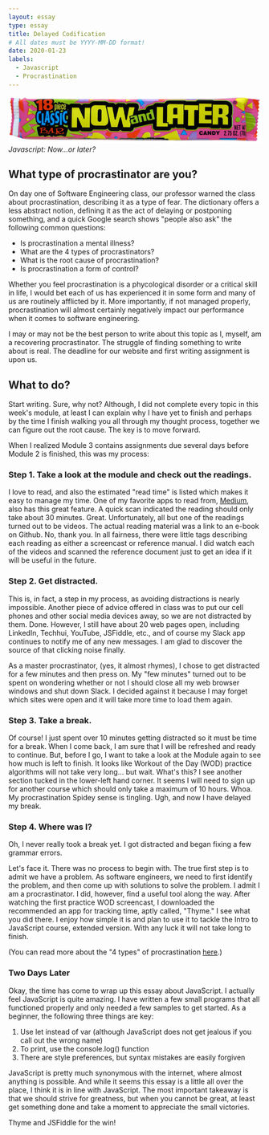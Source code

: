 ```yaml
---
layout: essay
type: essay
title: Delayed Codification
# All dates must be YYYY-MM-DD format!
date: 2020-01-23
labels:
  - Javascript
  - Procrastination
---
```


<img class="ui tiny right spaced image" src="../images/Now-and-Later-Wrapper-Small.jpg">*Javascript: Now...or later?*

## What type of procrastinator are you? 

On day one of Software Engineering class, our professor warned the class about procrastination, describing it as a type of fear. The dictionary offers a less abstract notion, defining it as the act of delaying or postponing something, and a quick Google search shows "people also ask" the following common questions: 

* Is procrastination a mental illness?
* What are the 4 types of procrastinators?
* What is the root cause of procrastination?
* Is procrastination a form of control? 

Whether you feel procrastination is a phycological disorder or a critical skill in life, I would bet each of us has experienced it in some form and many of us are routinely afflicted by it. More importantly, if not managed properly, procrastination will almost certainly negatively impact our performance when it comes to software engineering. 

I may or may not be the best person to write about this topic as I, myself, am a recovering procrastinator. The struggle of finding something to write about is real. The deadline for our website and first writing assignment is upon us. 

## What to do?

Start writing. Sure, why not? Although, I did not complete every topic in this week's module, at least I can explain why I have yet to finish and perhaps by the time I finish walking you all through my thought process, together we can figure out the root cause. The key is to move forward. 

When I realized Module 3 contains assignments due several days before Module 2 is finished, this was my process: 

### Step 1. Take a look at the module and check out the readings. 

I love to read, and also the estimated "read time" is listed which makes it easy to manage my time. One of my favorite apps to read from, <a href="https://medium.com/">Medium</a>, also has this great feature. A quick scan indicated the reading should only take about 30 minutes. Great. Unfortunately, all but one of the readings turned out to be videos. The actual reading material was a link to an e-book on Github. No, thank you. In all fairness, there were little tags describing each reading as either a screencast or reference manual. I did watch each of the videos and scanned the reference document just to get an idea if it will be useful in the future.

### Step 2. Get distracted.

This is, in fact, a step in my process, as avoiding distractions is nearly impossible. Another piece of advice offered in class was to put our cell phones and other social media devices away, so we are not distracted by them. Done. However, I still have about 20 web pages open, including LinkedIn, Techhui, YouTube, JSFiddle, etc., and of course my Slack app continues to notify me of any new messages. I am glad to discover the source of that clicking noise finally.

As a master procrastinator, (yes, it almost rhymes), I chose to get distracted for a few minutes and then press on. My "few minutes" turned out to be spent on wondering whether or not I should close all my web browser windows and shut down Slack. I decided against it because I may forget which sites were open and it will take more time to load them again.

### Step 3. Take a break. 

Of course! I just spent over 10 minutes getting distracted so it must be time for a break. When I come back, I am sure that I will be refreshed and ready to continue. But, before I go, I want to take a look at the Module again to see how much is left to finish. It looks like Workout of the Day (WOD) practice algorithms will not take very long... but wait. What's this? I see another section tucked in the lower-left hand corner. It seems I will need to sign up for another course which should only take a maximum of 10 hours. Whoa. My procrastination Spidey sense is tingling. Ugh, and now I have delayed my break.

### Step 4. Where was I? 

Oh, I never really took a break yet. I got distracted and began fixing a few grammar errors. 

Let's face it. There was no process to begin with. The true first step is to admit we have a problem. As software engineers, we need to first identify the problem, and then come up with solutions to solve the problem. I admit I am a procrastinator. I did, however, find a useful tool along the way. After watching the first practice WOD screencast, I downloaded the recommended an app for tracking time, aptly called, "Thyme." I see what you did there. I enjoy how simple it is and plan to use it to tackle the Intro to JavaScript course, extended version. With any luck it will not take long to finish. 

(You can read more about the "4 types" of procrastination <a href="https://alphaefficiency.com/4-types-procrastination-beat/">here</a>.) 

### Two Days Later

Okay, the time has come to wrap up this essay about JavaScript. I actually feel JavaScript is quite amazing. I have written a few small programs that all functioned properly and only needed a few samples to get started. As a beginner, the following three things are key: 

1. Use let instead of var (although JavaScript does not get jealous if you call out the wrong name)
2. To print, use the console.log() function
3. There are style preferences, but syntax mistakes are easily forgiven

JavaScript is pretty much synonymous with the internet, where almost anything is possible. And while it seems this essay is a little all over the place, I think it is in line with JavaScript. The most important takeaway is that we should strive for greatness, but when you cannot be great, at least get something done and take a moment to appreciate the small victories. 

Thyme and JSFiddle for the win!
